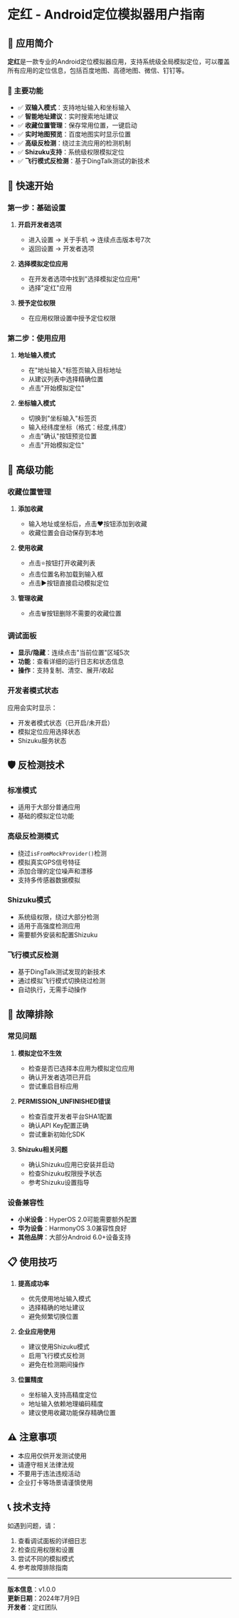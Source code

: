 # 定红 - Android定位模拟器用户指南

## 📱 应用简介

**定红**是一款专业的Android定位模拟器应用，支持系统级全局模拟定位，可以覆盖所有应用的定位信息，包括百度地图、高德地图、微信、钉钉等。

### 🎯 主要功能

- ✅ **双输入模式**：支持地址输入和坐标输入
- ✅ **智能地址建议**：实时搜索地址建议
- ✅ **收藏位置管理**：保存常用位置，一键启动
- ✅ **实时地图预览**：百度地图实时显示位置
- ✅ **高级反检测**：绕过主流应用的检测机制
- ✅ **Shizuku支持**：系统级权限模拟定位
- ✅ **飞行模式反检测**：基于DingTalk测试的新技术

## 🚀 快速开始

### 第一步：基础设置

1. **开启开发者选项**
   - 进入设置 → 关于手机 → 连续点击版本号7次
   - 返回设置 → 开发者选项

2. **选择模拟定位应用**
   - 在开发者选项中找到"选择模拟定位应用"
   - 选择"定红"应用

3. **授予定位权限**
   - 在应用权限设置中授予定位权限

### 第二步：使用应用

1. **地址输入模式**
   - 在"地址输入"标签页输入目标地址
   - 从建议列表中选择精确位置
   - 点击"开始模拟定位"

2. **坐标输入模式**
   - 切换到"坐标输入"标签页
   - 输入经纬度坐标（格式：经度,纬度）
   - 点击"确认"按钮预览位置
   - 点击"开始模拟定位"

## 🌟 高级功能

### 收藏位置管理

1. **添加收藏**
   - 输入地址或坐标后，点击❤️按钮添加到收藏
   - 收藏位置会自动保存到本地

2. **使用收藏**
   - 点击⭐按钮打开收藏列表
   - 点击位置名称加载到输入框
   - 点击▶️按钮直接启动模拟定位

3. **管理收藏**
   - 点击🗑️按钮删除不需要的收藏位置

### 调试面板

- **显示/隐藏**：连续点击"当前位置"区域5次
- **功能**：查看详细的运行日志和状态信息
- **操作**：支持复制、清空、展开/收起

### 开发者模式状态

应用会实时显示：
- 开发者模式状态（已开启/未开启）
- 模拟定位应用选择状态
- Shizuku服务状态

## 🛡️ 反检测技术

### 标准模式
- 适用于大部分普通应用
- 基础的模拟定位功能

### 高级反检测模式
- 绕过`isFromMockProvider()`检测
- 模拟真实GPS信号特征
- 添加合理的定位噪声和漂移
- 支持多传感器数据模拟

### Shizuku模式
- 系统级权限，绕过大部分检测
- 适用于高强度检测应用
- 需要额外安装和配置Shizuku

### 飞行模式反检测
- 基于DingTalk测试发现的新技术
- 通过模拟飞行模式切换绕过检测
- 自动执行，无需手动操作

## 🔧 故障排除

### 常见问题

1. **模拟定位不生效**
   - 检查是否已选择本应用为模拟定位应用
   - 确认开发者选项已开启
   - 尝试重启目标应用

2. **PERMISSION_UNFINISHED错误**
   - 检查百度开发者平台SHA1配置
   - 确认API Key配置正确
   - 尝试重新初始化SDK

3. **Shizuku相关问题**
   - 确认Shizuku应用已安装并启动
   - 检查Shizuku权限授予状态
   - 参考Shizuku设置指导

### 设备兼容性

- **小米设备**：HyperOS 2.0可能需要额外配置
- **华为设备**：HarmonyOS 3.0兼容性良好
- **其他品牌**：大部分Android 6.0+设备支持

## 📋 使用技巧

1. **提高成功率**
   - 优先使用地址输入模式
   - 选择精确的地址建议
   - 避免频繁切换位置

2. **企业应用使用**
   - 建议使用Shizuku模式
   - 启用飞行模式反检测
   - 避免在检测期间操作

3. **位置精度**
   - 坐标输入支持高精度定位
   - 地址输入依赖地理编码精度
   - 建议使用收藏功能保存精确位置

## ⚠️ 注意事项

- 本应用仅供开发测试使用
- 请遵守相关法律法规
- 不要用于违法违规活动
- 企业打卡等场景请谨慎使用

## 📞 技术支持

如遇到问题，请：
1. 查看调试面板的详细日志
2. 检查应用权限和设置
3. 尝试不同的模拟模式
4. 参考故障排除指南

---

**版本信息**：v1.0.0  
**更新日期**：2024年7月9日  
**开发者**：定红团队
